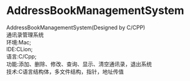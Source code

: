 # AddressBookManagementSystem
AddressBookManagementSystem(Designed by C/CPP)  
通讯录管理系统  
环境:Mac;  
IDE:CLion;  
语言:C/Cpp;  
功能:添加、删除、修改、查询、显示、清空通讯录，退出系统  
技术:C语言结构体，多文件结构，指针，地址传值  
